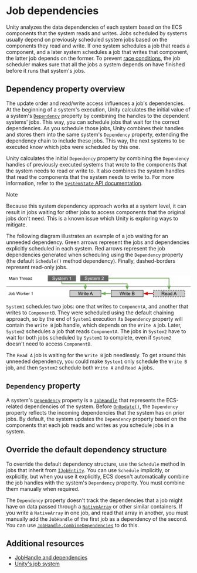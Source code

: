 # Job dependencies

Unity analyzes the data dependencies of each system based on the ECS components that the system reads and writes. Jobs scheduled by systems usually depend on previously scheduled system jobs based on the components they read and write. If one system schedules a job that reads a component, and a later system schedules a job that writes that component, the latter job depends on the former. To prevent [race conditions](https://en.wikipedia.org/wiki/Race_condition), the job scheduler makes sure that all the jobs a system depends on have finished before it runs that system's jobs. 

## Dependency property overview

The update order and read/write access influences a job's dependencies. At the beginning of a system's execution, Unity calculates the initial value of a system's [`Dependency`](xref:Unity.Entities.SystemBase.Dependency) property by combining the handles to the dependent systems' jobs. This way, you can schedule jobs that wait for the correct dependencies. As you schedule those jobs, Unity combines their handles and stores them into the same system's `Dependency` property, extending the dependency chain to include these jobs. This way, the next systems to be executed know which jobs were scheduled by this one. 

Unity calculates the initial `Dependency` property by combining the `Dependency` handles of previously executed systems that wrote to the components that the system needs to read or write to. It also combines the system handles that read the components that the system needs to write to. For more information, refer to the [`SystemState` API documentation](xref:Unity.Entities.SystemState).

>[!NOTE]
>Because this system dependency approach works at a system level, it can result in jobs waiting for other jobs to access components that the original jobs don't need. This is a known issue which Unity is exploring ways to mitigate.
   
The following diagram illustrates an example of a job waiting for an unneeded dependency. Green arrows represent the jobs and dependencies explicitly scheduled in each system. Red arrows represent the job dependencies generated when scheduling using the `Dependency` property (the default `Schedule()` method dependency). Finally, dashed-borders represent read-only jobs.

![Job dependency diagram depicting one system writing to two jobs, and another system reading one of the jobs.](images/job-dependencies.png)

`System1` schedules two jobs: one that writes to `ComponentA`, and another that writes to `ComponentB`. They were scheduled using the default chaining approach, so by the end of `System1` execution its `Dependency` property will contain the `Write B` job handle, which depends on the `Write A` job. Later, `System2` schedules a job that reads `ComponentA`. The jobs in `System2` have to wait for both jobs scheduled by `System1` to complete, even if `System2` doesn't need to access `ComponentB`.

The `Read A` job is waiting for the `Write B` job needlessly. To get around this unneeded dependency, you could make `System1` only schedule the `Write B` job, and then `System2` schedule both `Write A` and `Read A` jobs.

## `Dependency` property

A system's [`Dependency`](xref:Unity.Entities.SystemBase.Dependency) property is a [`JobHandle`](https://docs.unity3d.com/ScriptReference/Unity.Jobs.JobHandle.html) that represents the ECS-related dependencies of the system. Before [`OnUpdate()`](xref:Unity.Entities.SystemBase.OnUpdate*), the `Dependency` property reflects the incoming dependencies that the system has on prior jobs. By default, the system updates the `Dependency` property based on the components that each job reads and writes as you schedule jobs in a system.

## Override the default dependency structure

To override the default dependency structure, use the `Schedule` method in jobs that inherit from [`IJobEntity`](xref:Unity.Entities.IJobEntity). You can use `Schedule` implicitly, or explicitly, but when you use it explicitly, ECS doesn't automatically combine the job handles with the system's `Dependency` property. You must combine them manually when required. 

The `Dependency` property doesn't track the dependencies that a job might have on data passed through a [`NativeArray`](https://docs.unity3d.com/ScriptReference/Unity.Collections.NativeArray_1.html) or other similar containers. If you write a `NativeArray` in one job, and read that array in another, you must manually add the `JobHandle` of the first job as a dependency of the second. You can use [`JobHandle.CombineDependencies`](https://docs.unity3d.com/ScriptReference/Unity.Jobs.JobHandle.CombineDependencies.html) to do this.

## Additional resources

* [JobHandle and dependencies](https://docs.unity3d.com/ScriptReference/Unity.Jobs.JobHandle.CombineDependencies.html)
* [Unity's job system](xref:um-job-system)
